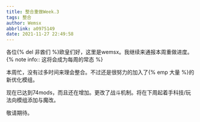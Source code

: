 ```yaml
---
title: 整合重做Week.3
tags: 整合
author: Wemsx
abbrlink: a0975149
date: 2021-11-27 22:49:58
---
```


各位{% del 非酋们 %}欧皇们好，这里是wemsx。我继续来通报本周重做进度。{% note info:: 这将会成为每周的常态 %}

本周忙，没有过多时间来理会整合。不过还是很努力的加入了{% emp 大量 %}的新优化模组。

现在已达到74mods，而且还在增加。更改了战斗机制。将在下周起着手科技/玩法向模组添加与魔改。

敬请期待。
